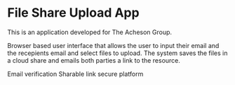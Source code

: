 # File Share Upload App 

This is an application developed for The Acheson Group. 

Browser based user interface that allows the user to input their email and the recepients email and select files to upload. The system saves the files in a cloud share and emails both parties a link to the resource. 

Email verification
Sharable link
secure platform
 
